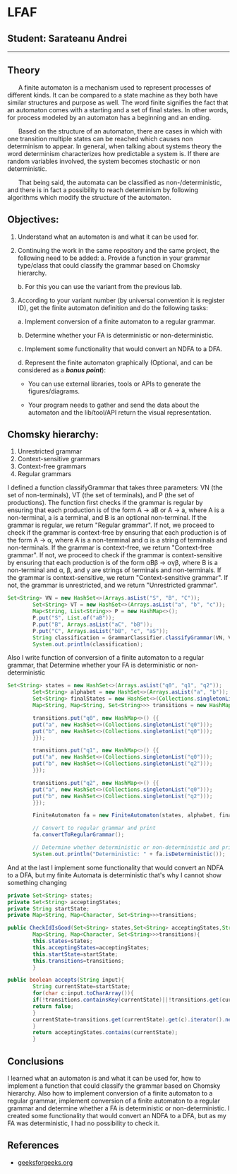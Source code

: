 # LFAF

## Student: Sarateanu Andrei

----

## Theory

&ensp;&ensp;&ensp; A finite automaton is a mechanism used to represent processes of different kinds. It can be compared
to a state machine as they both have similar structures and purpose as well. The word finite signifies the fact that an
automaton comes with a starting and a set of final states. In other words, for process modeled by an automaton has a
beginning and an ending.

&ensp;&ensp;&ensp; Based on the structure of an automaton, there are cases in which with one transition multiple states
can be reached which causes non determinism to appear. In general, when talking about systems theory the word
determinism characterizes how predictable a system is. If there are random variables involved, the system becomes
stochastic or non deterministic.

&ensp;&ensp;&ensp; That being said, the automata can be classified as non-/deterministic, and there is in fact a
possibility to reach determinism by following algorithms which modify the structure of the automaton.

## Objectives:

1. Understand what an automaton is and what it can be used for.

2. Continuing the work in the same repository and the same project, the following need to be added:
   a. Provide a function in your grammar type/class that could classify the grammar based on Chomsky hierarchy.

   b. For this you can use the variant from the previous lab.

3. According to your variant number (by universal convention it is register ID), get the finite automaton definition and
   do the following tasks:

   a. Implement conversion of a finite automaton to a regular grammar.

   b. Determine whether your FA is deterministic or non-deterministic.

   c. Implement some functionality that would convert an NDFA to a DFA.

   d. Represent the finite automaton graphically (Optional, and can be considered as a __*bonus point*__):

    - You can use external libraries, tools or APIs to generate the figures/diagrams.

    - Your program needs to gather and send the data about the automaton and the lib/tool/API return the visual
      representation.


## Chomsky hierarchy:

1) Unrestricted grammar
2) Context-sensitive grammars
3) Context-free grammars
4) Regular grammars

I defined a function classifyGrammar that takes three parameters: VN (the set of non-terminals), VT (the set of
terminals), and P (the set of productions). The function first checks if the grammar is regular by ensuring that each
production is of the form A → aB or A → a, where A is a non-terminal, a is a terminal, and B is an optional
non-terminal. If the grammar is regular, we return "Regular grammar". If not, we proceed to check if the grammar is
context-free by ensuring that each production is of the form A → α, where A is a non-terminal and α is a string of
terminals and non-terminals. If the grammar is context-free, we return "Context-free grammar". If not, we proceed to
check if the grammar is context-sensitive by ensuring that each production is of the form αBβ → αγβ, where B is a
non-terminal and α, β, and γ are strings of terminals and non-terminals. If the grammar is context-sensitive, we
return "Context-sensitive grammar". If not, the grammar is unrestricted, and we return "Unrestricted grammar".

```java
Set<String> VN = new HashSet<>(Arrays.asList("S", "B", "C"));
        Set<String> VT = new HashSet<>(Arrays.asList("a", "b", "c"));
        Map<String, List<String>> P = new HashMap<>();
        P.put("S", List.of("aB"));
        P.put("B", Arrays.asList("aC", "bB"));
        P.put("C", Arrays.asList("bB", "c", "aS"));
        String classification = GrammarClassifier.classifyGrammar(VN, VT, P);
        System.out.println(classification);
```

Also I write function of conversion of a finite automaton to a regular grammar, that Determine whether your FA is deterministic or non-deterministic
```java
Set<String> states = new HashSet<>(Arrays.asList("q0", "q1", "q2"));
        Set<String> alphabet = new HashSet<>(Arrays.asList("a", "b"));
        Set<String> finalStates = new HashSet<>(Collections.singletonList("q2"));
        Map<String, Map<String, Set<String>>> transitions = new HashMap<>();

        transitions.put("q0", new HashMap<>() {{
        put("a", new HashSet<>(Collections.singletonList("q0")));
        put("b", new HashSet<>(Collections.singletonList("q0")));
        }});

        transitions.put("q1", new HashMap<>() {{
        put("a", new HashSet<>(Collections.singletonList("q0")));
        put("b", new HashSet<>(Collections.singletonList("q2")));
        }});

        transitions.put("q2", new HashMap<>() {{
        put("a", new HashSet<>(Collections.singletonList("q0")));
        put("b", new HashSet<>(Collections.singletonList("q2")));
        }});

        FiniteAutomaton fa = new FiniteAutomaton(states, alphabet, finalStates, transitions);

        // Convert to regular grammar and print
        fa.convertToRegularGrammar();

        // Determine whether deterministic or non-deterministic and print result
        System.out.println("Deterministic: " + fa.isDeterministic());
```

And at the last I implement some functionality that would convert an NDFA to a DFA, but my finite Automata is deterministic that's why I cannot show something changing

```java
private Set<String> states;
private Set<String> acceptingStates;
private String startState;
private Map<String, Map<Character, Set<String>>>transitions;

public CheckIdIsGood(Set<String> states,Set<String> acceptingStates,String startState,
        Map<String, Map<Character, Set<String>>>transitions){
        this.states=states;
        this.acceptingStates=acceptingStates;
        this.startState=startState;
        this.transitions=transitions;
        }

public boolean accepts(String input){
        String currentState=startState;
        for(char c:input.toCharArray()){
        if(!transitions.containsKey(currentState)||!transitions.get(currentState).containsKey(c)){
        return false;
        }
        currentState=transitions.get(currentState).get(c).iterator().next();
        }
        return acceptingStates.contains(currentState);
        }
```

## Conclusions

I learned what an automaton is and what it can be used for, how to implement a function that could classify the grammar based on Chomsky hierarchy. Also how
to implement conversion of a finite automaton to a regular grammar, implement conversion of a finite automaton to a regular grammar and determine whether a FA is deterministic or non-deterministic. 
I created some functionality that would convert an NDFA to a DFA, but as my FA was deterministic, I had no possibility to check it.

## References

- [geeksforgeeks.org](https://www.geeksforgeeks.org/introduction-of-finite-automata/)
